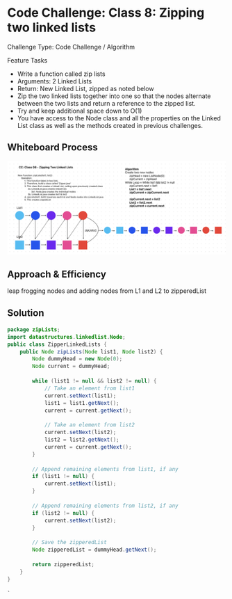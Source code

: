 # Code Challenge: Class 8: Zipping two linked lists

Challenge Type: Code Challenge / Algorithm

Feature Tasks
* Write a function called zip lists
* Arguments: 2 Linked Lists
* Return: New Linked List, zipped as noted below
* Zip the two linked lists together into one so that the nodes alternate between the two lists and return a reference to the zipped list.
* Try and keep additional space down to O(1)
* You have access to the Node class and all the properties on the Linked List class as well as the methods created in previous challenges.

## Whiteboard Process
![Whiteboard](zipListWB.png)
## Approach & Efficiency
leap frogging nodes and adding nodes from L1 and L2 to zipperedList

## Solution
```java
package zipLists;
import datastructures.linkedlist.Node;
public class ZipperLinkedLists {
    public Node zipLists(Node list1, Node list2) {
        Node dummyHead = new Node(0);
        Node current = dummyHead;

        while (list1 != null && list2 != null) {
            // Take an element from list1
            current.setNext(list1);
            list1 = list1.getNext();
            current = current.getNext();

            // Take an element from list2
            current.setNext(list2);
            list2 = list2.getNext();
            current = current.getNext();
        }

        // Append remaining elements from list1, if any
        if (list1 != null) {
            current.setNext(list1);
        }

        // Append remaining elements from list2, if any
        if (list2 != null) {
            current.setNext(list2);
        }

        // Save the zipperedList
        Node zipperedList = dummyHead.getNext();

        return zipperedList;
    }
}

`